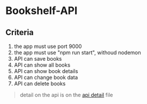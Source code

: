 # Bookshelf-API

## Criteria
1. the app must use port 9000
2. the app must use "npm run start", withoud nodemon
3. API can save books
4. API can show all books
5. API can show book details
6. API can change book data
7. API can delete books

> detail on the api is on the [api detail]() file
